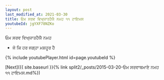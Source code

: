 ```yaml
---
layout: post
last_modified_at: 2021-03-30
title: ਓਮ ਸਰਵ ਵਿਖ੍ਯਾਤਹੈਯੈ ਨਮਹ ੧੧ ਟਾਇਮਸ
youtubeId: jgYXF78NZKo
---
```

 
 
 ਓਮ ਸਰਵ ਵਿਖ੍ਯਾਤਹੈਯੈ ਨਮਹ  
 
 -  ਜੋ ਕਿ ਹਰ ਜਗ੍ਹਾ ਮਸ਼ਹੂਰ ਹੈ 
 
  
 
  
 
 
 
 
 
 


{% include youtubePlayer.html id=page.youtubeId %}
 
[Next]({{ site.baseurl }}{% link  split2/_posts/2015-03-20-ਓਮ ਸਰਵਾਥਮਾਣੇ ਨਮਹ ੧੧ ਟਾਇਮਸ.md%})
 
